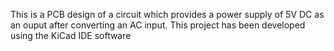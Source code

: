 This is a PCB design of a circuit which provides a power supply of 5V DC as an ouput after converting an AC input. This project has been developed using the KiCad IDE software
